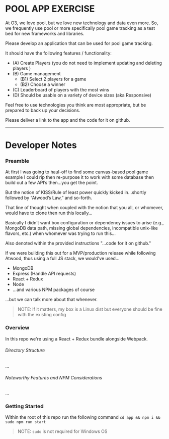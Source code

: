# POOL APP EXERCISE 

At O3, we love pool, but we love new technology and data even more. So, we frequently use pool or more specifically pool game tracking as a test bed for new frameworks and libraries.

Please develop an application that can be used for pool game tracking. 

It should have the following features / functionality:

* (A) Create Players (you do not need to implement updating and deleting players )
* (B) Game management
  * (B1) Select 2 players for a game
  * (B2) Choose a winner
* (C) Leaderboard of players with the most wins
* (D) Should be usable on a variety of device sizes (aka Responsive)

Feel free to use technologies you think are most appropriate, but be prepared to back up your decisions.

Please deliver a link to the app and the code for it on github.

------

# Developer Notes

### Preamble

At first I was going to haul-off to find some canvas-based pool game example I could rip then re-purpose it to work with some database then build out a few API’s then…you get the point.

But the notion of KISS/Rule of least power quickly kicked in…shortly followed by “Atwood’s Law,” and so-forth.

That line of thought when coupled with the notion that you all, or whomever, would have to clone then run this locally...

Basically I didn’t want box configuration or dependency issues to arise (e.g., MongoDB data path, missing global dependencies, incompatible unix-like flavors, etc.) when whomever was trying to run this...

Also denoted within the provided instructions "...code for it on github."

If we were building this out for a MVP/production release while following Atwood, thus using a full JS stack, we would've used...

* MongoDB
* Express (Handle API requests)
* React + Redux 
* Node
* ...and various NPM packages of course

...but we can talk more about that whenever.

> NOTE: If it matters, my box is a Linux dist but everyone should be fine with the existing config

### Overview

In this repo we're using a React + Redux bundle alongside Webpack.

###### Directory Structure

...

###### Noteworthy Features and NPM Considerations

...

### Getting Started

Within the root of this repo run the following command ```cd app && npm i && sudo npm run start```

> NOTE: `sudo` is not required for Windows OS

